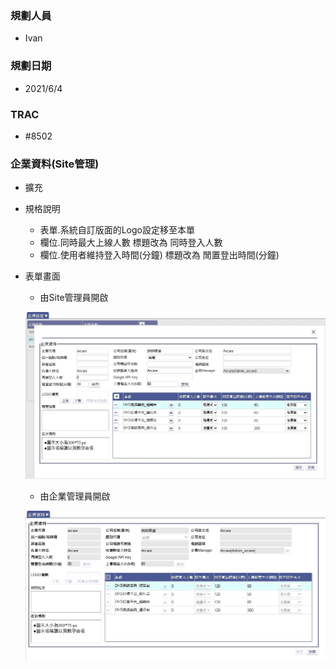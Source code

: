 ### <div id="user">規劃人員</div>
* Ivan

### <div id="updatedate">規劃日期</div>
* 2021/6/4

### <div id="trac">TRAC</div>
* #8502

### <div id="enterprisedetail">企業資料<path>(Site管理)</path></div>
* 擴充
* 規格說明
    * 表單.系統自訂版面的Logo設定移至本單
    * 欄位.同時最大上線人數 標題改為 同時登入人數
    * 欄位.使用者維持登入時間(分鐘) 標題改為 閒置登出時間(分鐘)

* 表單畫面

    * 由Site管理員開啟

    ![EnterpriseDetail_SA1]

    * 由企業管理員開啟

    ![EnterpriseDetail_SA2]

<!--超連結引用ps.畫面上看不到-->
[EnterpriseDetail_SA1]:attachment/enterprisedetail_sa1.jpg
[EnterpriseDetail_SA2]:attachment/enterprisedetail_sa2.jpg